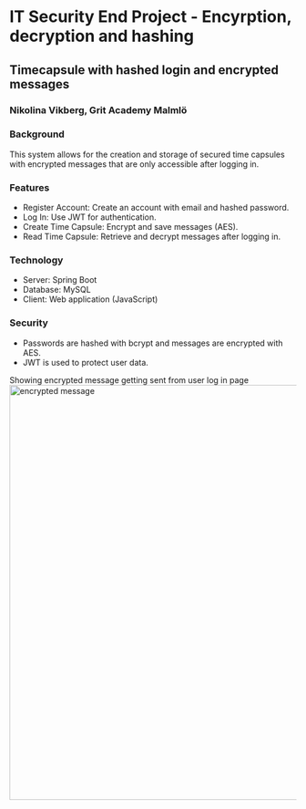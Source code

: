 # IT Security End Project - Encyrption, decryption and hashing
## Timecapsule with hashed login and encrypted messages
### Nikolina Vikberg, Grit Academy Malmlö

### Background
This system allows for the creation and storage of secured time capsules with encrypted messages that are only accessible after logging in.

### Features
- Register Account: Create an account with email and hashed password.
- Log In: Use JWT for authentication.
- Create Time Capsule: Encrypt and save messages (AES).
- Read Time Capsule: Retrieve and decrypt messages after logging in.<br>
### Technology
- Server: Spring Boot
- Database: MySQL
- Client: Web application (JavaScript)<br>
### Security
- Passwords are hashed with bcrypt and messages are encrypted with AES.
- JWT is used to protect user data.

Showing encrypted message getting sent from user log in page
<img width="728" alt="encrypted message" src="https://github.com/user-attachments/assets/fcade991-a7c0-4af0-9faf-32de838cab24">
